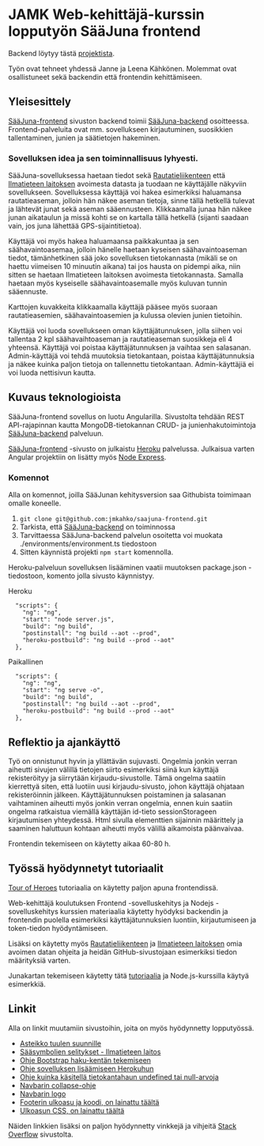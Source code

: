 # JAMK Web-kehittäjä-kurssin lopputyön SääJuna frontend

Backend löytyy tästä [projektista](https://github.com/jmkahko/saajuna-backend).

Työn ovat tehneet yhdessä Janne ja Leena Kähkönen. Molemmat ovat osallistuneet sekä backendin että frontendin kehittämiseen.

## Yleisesittely

[SääJuna-frontend](https://saajuna.herokuapp.com/) sivuston backend toimii [SääJuna-backend](https://saajuna-backend.herokuapp.com/) osoitteessa.
Frontend-palveluita ovat mm. sovellukseen kirjautuminen, suosikkien tallentaminen, junien ja säätietojen hakeminen.

### Sovelluksen idea ja sen toiminnallisuus lyhyesti.

SääJuna-sovelluksessa haetaan tiedot sekä [Rautatieliikenteen](https://www.digitraffic.fi/rautatieliikenne/) että [Ilmatieteen laitoksen](https://www.ilmatieteenlaitos.fi/) avoimesta datasta ja tuodaan ne käyttäjälle näkyviin sovellukseen. Sovelluksessa käyttäjä voi hakea esimerkiksi haluamansa rautatieaseman, jolloin hän näkee aseman tietoja, sinne tällä hetkellä tulevat ja lähtevät junat sekä aseman sääennusteen. Klikkaamalla junaa hän näkee junan aikataulun ja missä kohti se on kartalla tällä hetkellä (sijanti saadaan vain, jos juna lähettää GPS-sijaintitietoa).

Käyttäjä voi myös hakea haluamaansa paikkakuntaa ja sen säähavaintoasemaa, jolloin hänelle haetaan kyseisen säähavaintoaseman tiedot, tämänhetkinen sää joko sovelluksen tietokannasta (mikäli se on haettu viimeisen 10 minuutin aikana) tai jos hausta on pidempi aika, niin sitten se haetaan Ilmatieteen laitoksen avoimesta tietokannasta. Samalla haetaan myös kyseiselle säähavaintoasemalle myös kuluvan tunnin sääennuste.

Karttojen kuvakkeita klikkaamalla käyttäjä pääsee myös suoraan rautatieasemien, säähavaintoasemien ja kulussa olevien junien tietoihin.

Käyttäjä voi luoda sovellukseen oman käyttäjätunnuksen, jolla siihen voi tallentaa 2 kpl säähavaihtoaseman ja rautatieaseman suosikkeja eli 4 yhteensä. Käyttäjä voi poistaa käyttäjätunnuksen ja vaihtaa sen salasanan. Admin-käyttäjä voi tehdä muutoksia tietokantaan, poistaa käyttäjätunnuksia ja näkee kuinka paljon tietoja on tallennettu tietokantaan. Admin-käyttäjiä ei voi luoda nettisivun kautta.

## Kuvaus teknologioista

SääJuna-frontend sovellus on luotu Angularilla. Sivustolta tehdään REST API-rajapinnan kautta MongoDB-tietokannan CRUD- ja junienhakutoimintoja [SääJuna-backend](https://saajuna-backend.herokuapp.com/) palveluun.

[SääJuna-frontend](https://saajuna.herokuapp.com/) -sivusto on julkaistu [Heroku](https://www.heroku.com/) palvelussa. Julkaisua varten Angular projektiin on lisätty myös [Node Express](https://expressjs.com/).

### Komennot

Alla on komennot, joilla SääJunan kehitysversion saa Githubista toimimaan omalle koneelle.

1. `git clone git@github.com:jmkahko/saajuna-frontend.git`
2. Tarkista, että [SääJuna-backend](https://github.com/jmkahko/saajuna-backend) on toiminnossa
3. Tarvittaessa SääJuna-backend palvelun osoitetta voi muokata ./environments/environment.ts tiedostoon
4. Sitten käynnistä projekti `npm start` komennolla.

Heroku-palveluun sovelluksen lisääminen vaatii muutoksen package.json -tiedostoon, komento jolla sivusto käynnistyy.

Heroku

```
  "scripts": {
    "ng": "ng",
    "start": "node server.js",
    "build": "ng build",
    "postinstall": "ng build --aot --prod",
    "heroku-postbuild": "ng build --prod --aot"
  },
```

Paikallinen

```
  "scripts": {
    "ng": "ng",
    "start": "ng serve -o",
    "build": "ng build",
    "postinstall": "ng build --aot --prod",
    "heroku-postbuild": "ng build --prod --aot"
  },
```

## Reflektio ja ajankäyttö

Työ on onnistunut hyvin ja yllättävän sujuvasti. Ongelmia jonkin verran aiheutti sivujen välillä tietojen siirto esimerkiksi siinä kun käyttäjä rekisteröityy ja siirrytään kirjaudu-sivustolle. Tämä ongelma saatiin kierrettyä siten, että luotiin uusi kirjaudu-sivusto, johon käyttäjä ohjataan rekisteröinnin jälkeen. Käyttäjätunnuksen poistaminen ja salasanan vaihtaminen aiheutti myös jonkin verran ongelmia, ennen kuin saatiin ongelma ratkaistua viemällä käyttäjän id-tieto sessionStorageen kirjautumisen yhteydessä.
Html sivulla elementtien sijainnin määrittely ja saaminen haluttuun kohtaan aiheutti myös välillä aikamoista päänvaivaa.

Frontendin tekemiseen on käytetty aikaa 60-80 h.

## Työssä hyödynnetyt tutoriaalit

[Tour of Heroes](https://angular.io/tutorial) tutoriaalia on käytetty paljon apuna frontendissä.

Web-kehittäjä koulutuksen Frontend -sovelluskehitys ja Nodejs -sovelluskehitys kurssien materiaalia käytetty hyödyksi backendin ja frontendin puolella esimerkiksi käyttäjätunnuksien luontiin, kirjautumiseen ja token-tiedon hyödyntämiseen.

Lisäksi on käytetty myös [Rautatieliikenteen](https://www.digitraffic.fi/rautatieliikenne/) ja [Ilmatieteen laitoksen](https://www.ilmatieteenlaitos.fi/) omia avoimen datan ohjeita ja heidän GitHub-sivustojaan esimerkiksi tiedon määrityksiä varten.

Junakartan tekemiseen käytetty tätä [tutoriaalia](https://www.digitalocean.com/community/tutorials/angular-angular-and-leaflet) ja Node.js-kurssilla käytyä esimerkkiä.

## Linkit

Alla on linkit muutamiin sivustoihin, joita on myös hyödynnetty lopputyössä.

- [Asteikko tuulen suunnille](http://snowfence.umn.edu/Components/winddirectionanddegrees.htm)
- [Sääsymbolien selitykset - Ilmatieteen laitos](https://www.ilmatieteenlaitos.fi/latauspalvelun-pikaohje)
- [Ohje Bootstrap haku-kentän tekemiseen](https://ng-bootstrap.github.io/#/components/typeahead/examples)
- [Ohje sovelluksen lisäämiseen Herokuhun](https://www.youtube.com/watch?v=HWBSSC7Vbg0)
- [Ohje kuinka käsitellä tietokantahaun undefined tai null-arvoja](https://developer.mozilla.org/en-US/docs/Web/JavaScript/Reference/Operators/Optional_chaining)
- [Navbarin collapse-ohje](https://medium.com/@tiboprea/build-a-responsive-bootstrap-4-navbar-in-angular-5-without-jquery-c59ad35b007)
- [Navbarin logo](https://www.freelogodesign.org)
- [Footerin ulkoasu ja koodi, on lainattu täältä](https://epicbootstrap.com/snippets/footer-dark)
- [Ulkoasun CSS, on lainattu täältä](https://bbbootstrap.com/snippets/bootstrap-weather-widget-card-temperature-44293170)

Näiden linkkien lisäksi on paljon hyödynnetty vinkkejä ja vihjeitä [Stack Overflow](https://stackoverflow.com/) sivustolta.
